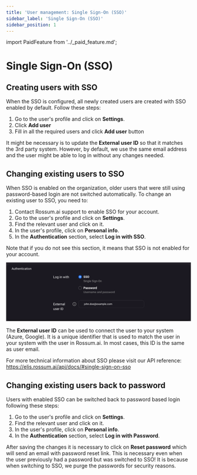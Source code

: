 ```yaml
---
title: 'User management: Single Sign-On (SSO)'
sidebar_label: 'Single Sign-On (SSO)'
sidebar_position: 1
---
```


import PaidFeature from '../\_paid_feature.md';

# Single Sign-On (SSO)

<PaidFeature />

## Creating users with SSO

When the SSO is configured, all newly created users are created with SSO enabled by default. Follow these steps:

1. Go to the user's profile and click on **Settings**.
1. Click **Add user**
1. Fill in all the required users and click **Add user** button

It might be necessary is to update the **External user ID** so that it matches the 3rd party system. However, by default, we use the same email address and the user might be able to log in without any changes needed.

## Changing existing users to SSO

When SSO is enabled on the organization, older users that were still using password-based login are not switched automatically. To change an existing user to SSO, you need to:

1. Contact Rossum.ai support to enable SSO for your account.
1. Go to the user's profile and click on **Settings**.
1. Find the relevant user and click on it.
1. In the user's profile, click on **Personal info**.
1. In the **Authentication** section, select **Log in with SSO**.

Note that if you do not see this section, it means that SSO is not enabled for your account.

![SSO settings](./_img/sso-settings.png)

The **External user ID** can be used to connect the user to your system (Azure, Google). It is a unique identifier that is used to match the user in your system with the user in Rossum.ai. In most cases, this ID is the same as user email.

For more technical information about SSO please visit our API reference: https://elis.rossum.ai/api/docs/#single-sign-on-sso

## Changing existing users back to password

Users with enabled SSO can be switched back to password based login following these steps:

1. Go to the user's profile and click on **Settings**.
1. Find the relevant user and click on it.
1. In the user's profile, click on **Personal info**.
1. In the **Authentication** section, select **Log in with Password**.

After saving the changes it is necessary to click on **Reset password** which will send an email with password reset link. This is necessary even when the user previously had a password but was switched to SSO! It is because when switching to SSO, we purge the passwords for security reasons.

